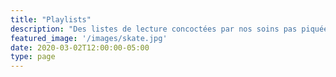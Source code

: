 ```yaml
---
title: "Playlists"
description: "Des listes de lecture concoctées par nos soins pas piquées des hannetons"
featured_image: '/images/skate.jpg'
date: 2020-03-02T12:00:00-05:00
type: page
---
```

